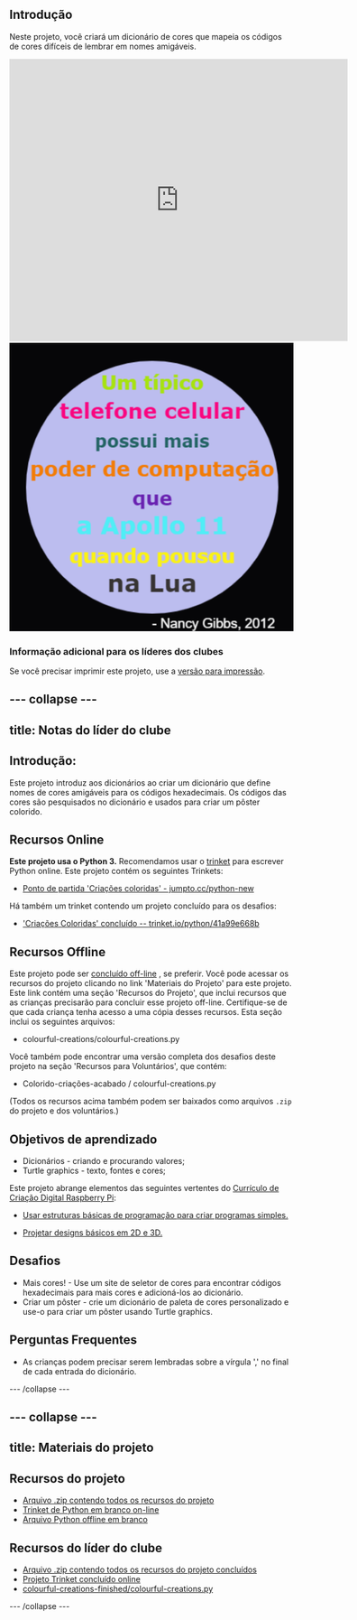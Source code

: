 ## Introdução

Neste projeto, você criará um dicionário de cores que mapeia os códigos de cores difíceis de lembrar em nomes amigáveis.

<div class="trinket">
  <iframe src="https://trinket.io/embed/python/97822f48b7?outputOnly=true&start=result" width="600" height="500" frameborder="0" marginwidth="0" marginheight="0" allowfullscreen>
  </iframe>
  <img src="images/colourful-finished.png">
</div>

### Informação adicional para os líderes dos clubes

Se você precisar imprimir este projeto, use a [versão para impressão](https://projects.raspberrypi.org/en/projects/colourful-creations/print).

## \--- collapse \---

## title: Notas do líder do clube

## Introdução:

Este projeto introduz aos dicionários ao criar um dicionário que define nomes de cores amigáveis para os códigos hexadecimais. Os códigos das cores são pesquisados ​​no dicionário e usados ​​para criar um pôster colorido.

## Recursos Online

**Este projeto usa o Python 3.** Recomendamos usar o [trinket](https://trinket.io/) para escrever Python online. Este projeto contém os seguintes Trinkets:

* [Ponto de partida 'Criações coloridas' - jumpto.cc/python-new](http://jumpto.cc/python-new)

Há também um trinket contendo um projeto concluído para os desafios:

* ['Criações Coloridas' concluído -- trinket.io/python/41a99e668b](https://trinket.io/python/97822f48b7)

## Recursos Offline

Este projeto pode ser [concluído off-line](https://www.codeclubprojects.org/en-GB/resources/python-working-offline/) , se preferir. Você pode acessar os recursos do projeto clicando no link 'Materiais do Projeto' para este projeto. Este link contém uma seção 'Recursos do Projeto', que inclui recursos que as crianças precisarão para concluir esse projeto off-line. Certifique-se de que cada criança tenha acesso a uma cópia desses recursos. Esta seção inclui os seguintes arquivos:

* colourful-creations/colourful-creations.py

Você também pode encontrar uma versão completa dos desafios deste projeto na seção 'Recursos para Voluntários', que contém:

* Colorido-criações-acabado / colourful-creations.py

(Todos os recursos acima também podem ser baixados como arquivos `.zip` do projeto e dos voluntários.)

## Objetivos de aprendizado

* Dicionários - criando e procurando valores;
* Turtle graphics - texto, fontes e cores;

Este projeto abrange elementos das seguintes vertentes do [Currículo de Criação Digital Raspberry Pi](http://rpf.io/curriculum):

* [Usar estruturas básicas de programação para criar programas simples.](https://www.raspberrypi.org/curriculum/programming/creator)

* [Projetar designs básicos em 2D e 3D.](https://www.raspberrypi.org/curriculum/design/creator)

## Desafios

* Mais cores! - Use um site de seletor de cores para encontrar códigos hexadecimais para mais cores e adicioná-los ao dicionário. 
* Criar um pôster - crie um dicionário de paleta de cores personalizado e use-o para criar um pôster usando Turtle graphics. 

## Perguntas Frequentes

* As crianças podem precisar serem lembradas sobre a vírgula ',' no final de cada entrada do dicionário. 

\--- /collapse \---

## \--- collapse \---

## title: Materiais do projeto

## Recursos do projeto

* [Arquivo .zip contendo todos os recursos do projeto](resources/colourful-creations-project-resources.zip)
* [Trinket de Python em branco on-line](http://jumpto.cc/python-new)
* [Arquivo Python offline em branco](resources/new-new.py)

## Recursos do líder do clube

* [Arquivo .zip contendo todos os recursos do projeto concluídos](resources/colourful-creations-volunteer-resources.zip)
* [Projeto Trinket concluído online](https://trinket.io/python/97822f48b7)
* [colourful-creations-finished/colourful-creations.py](resources/colourful-creations-finished-colourful-creations.py)

\--- /collapse \---
